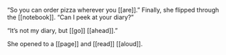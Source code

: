 “So you can order pizza wherever you [[are]].” Finally, she flipped through the [[notebook]]. “Can I peek at your diary?”

“It’s not my diary, but [[go]] [[ahead]].”

She opened to a [[page]] and [[read]] [[aloud]].